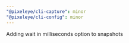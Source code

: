 ```yaml
---
"@pixeleye/cli-capture": minor
"@pixeleye/cli-config": minor
---
```


Adding wait in milliseconds option to snapshots
